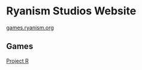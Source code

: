 # Ryanism Studios Website

[games.ryanism.org](https://games.ryanism.org/)

## Games

[Project R](https://games.ryanism.org/project-r)